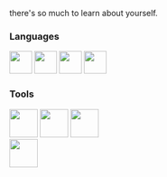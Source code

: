 there's so much to learn about yourself.
<h3>Languages</h3>
  <div>
   <img height= "40" width = "40" src="https://cdn.jsdelivr.net/gh/devicons/devicon/icons/css3/css3-original.svg" />
   <img height= "40" width = "40" src="https://cdn.jsdelivr.net/gh/devicons/devicon/icons/html5/html5-original.svg" />           
   <img height= "40" width = "40" src="https://cdn.jsdelivr.net/gh/devicons/devicon/icons/javascript/javascript-original.svg" />
   <img height= "40" width = "40" src="https://cdn.jsdelivr.net/gh/devicons/devicon/icons/java/java-original.svg" />     
  </div><h3>Tools</h3>
  <div>  
    <img height= "50" width = "50" src="https://cdn.jsdelivr.net/gh/devicons/devicon@latest/icons/eclipse/eclipse-original.svg" />
    <img height= "50" width = "50" src="https://cdn.jsdelivr.net/gh/devicons/devicon@latest/icons/intellij/intellij-original.svg" />
    <img height= "50" width = "50" src="https://cdn.jsdelivr.net/gh/devicons/devicon@latest/icons/vscode/vscode-original.svg" />
  </div>
  <div>
    <img height= "50" width = "50" src="https://cdn.jsdelivr.net/gh/devicons/devicon@latest/icons/mysql/mysql-original.svg" />
  </div>
<!---
iambel/iambel is a ✨ special ✨ repository because its `README.md` (this file) appears on your GitHub profile.
You can click the Preview link to take a look at your changes.
--->
